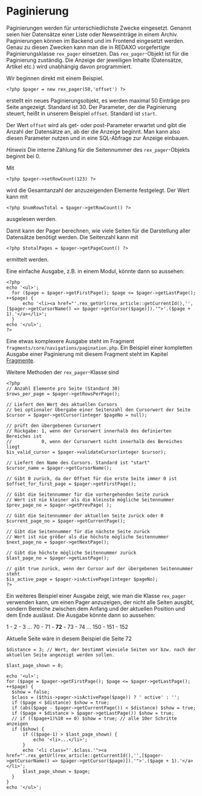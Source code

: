 # Paginierung

Paginierungen werden für unterschiedlichste Zwecke eingesetzt. Genannt seien hier Datensätze einer Liste oder Newseinträge in einem Archiv. Paginierungen können im Backend und im Frontend eingesetzt werden. Genau zu diesen Zwecken kann man die in REDAXO vorgefertigte Paginierungsklasse `rex_pager` einsetzen. Das `rex_pager`-Objekt ist für die Paginierung zuständig. Die Anzeige der jeweiligen Inhalte (Datensätze, Artikel etc.) wird unabhängig davon programmiert.

Wir beginnen direkt mit einem Beispiel.

```
<?php $pager = new rex_pager(50,'offset') ?>
```
    
erstellt ein neues Paginierungsobjekt, es werden maximal 50 Einträge pro Seite angezeigt. Standard ist 30. Der Parameter, der die Paginierung steuert, heißt in unserem Beispiel `offset`. Standard ist `start`.

Der Wert `offset` wird als get- oder post-Parameter erwartet und gibt die Anzahl der Datensätze an, ab der die Anzeige beginnt. Man kann also diesen Parameter nutzen und in eine SQL-Abfrage zur Anzeige einbauen.

*Hinweis* Die interne Zählung für die Seitennummer des `rex_pager`-Objekts beginnt bei 0.

Mit

```
<?php $pager->setRowCount(123) ?>
```
    
wird die Gesamtanzahl der anzuzeigenden Elemente festgelegt. 
Der Wert kann mit

```
<?php $numRowsTotal = $pager->getRowCount() ?>
```
    
ausgelesen werden.

Damit kann der Pager berechnen, wie viele Seiten für die Darstellung aller Datensätze benötigt werden. 
Die Seitenzahl kann mit

```
<?php $totalPages = $pager->getPageCount() ?>
```
ermittelt werden.
    
Eine einfache Ausgabe, z.B. in einem Modul, könnte dann so aussehen:

```
<?php
echo '<ul>';
  for ($page = $pager->getFirstPage(); $page <= $pager->getLastPage(); ++$page) {
      echo '<li><a href="'.rex_getUrl(rex_article::getCurrentId(),'',[$pager->getCursorName() => $pager->getCursor($page)]).'">'.($page + 1).'</a></li>';    
  }
echo '</ul>';
?>
```

Eine etwas komplexere Ausgabe steht im Fragment `fragments/core/navigations/pagination.php`. Ein Beispiel einer kompletten Ausgabe einer Paginierung mit diesem Fragment steht im Kapitel [Fragmente](/{{path}}/{{version}}/fragmente).

Weitere Methoden der `rex_pager`-Klasse sind

```
<?php
// Anzahl Elemente pro Seite (Standard 30)
$rows_per_page = $pager->getRowsPerPage();
   
// Liefert den Wert des aktuellen Cursors
// bei optionaler Übergabe einer Seitenzahl den Cursorwert der Seite
$cursor = $pager->getCursor(integer $pageNo = null);
   
// prüft den übergebenen Cursorwert
// Rückgabe: 1, wenn der Cursorwert innerhalb des definierten Bereiches ist
//           0, wenn der Cursorwert nicht innerhalb des Bereiches liegt
$is_valid_cursor = $pager->validateCursor(integer $cursor);
   
// Liefert den Name des Cursors. Standard ist "start"
$cursor_name = $pager->getCursorName();
   
// Gibt 0 zurück, da der Offset für die erste Seite immer 0 ist        
$offset_for_first_page = $pager->getFirstPage();
   
// Gibt die Seitennummer für die vorhergehenden Seite zurück
// Wert ist nie kleiner als die kleinste mögliche Seitennummer
$prev_page_no = $pager->getPrevPage( );
   
// Gibt die Seitennummer der aktuellen Seite zurück oder 0
$current_page_no = $pager->getCurrentPage();
   
// Gibt die Seitennummer für die nächste Seite zurück
// Wert ist nie größer als die höchste mögliche Seitennummer
$next_page_no = $pager->getNextPage();
   
// Gibt die höchste mögliche Seitennummer zurück
$last_page_no = $pager->getLastPage();
   
// gibt true zurück, wenn der Cursor auf der übergebenen Seitennummer steht
$is_active_page = $pager->isActivePage(integer $pageNo);
?>
```

Ein weiteres Beispiel einer Ausgabe zeigt, wie man die Klasse `rex_pager` verwenden kann, um einen Pager anzuzeigen, der nicht alle Seiten ausgibt, sondern Bereiche zwischen dem Anfang und der aktuellen Position und dem Ende auslässt. Die Ausgabe könnte dann so aussehen:

1 - 2 - 3 ... 70 - 71 - **72** - 73 - 74 ... 150 - 151 - 152

Aktuelle Seite wäre in diesem Beispiel die Seite 72

```
$distance = 3; // Wert, der bestimmt wieviele Seiten vor bzw. nach der aktuellen Seite angezeigt werden sollen.

$last_page_shown = 0;

echo '<ul>';
for ($page = $pager->getFirstPage(); $page <= $pager->getLastPage(); ++$page) {
  $show = false;
  $class = ($this->pager->isActivePage($page)) ? ' active' : '';
  if ($page < $distance) $show = true;
  if (abs($page - $pager->getCurrentPage()) < $distance) $show = true; 
  if ($page + $distance > $pager->getLastPage()) $show = true;
  // if (($page+1)%10 == 0) $show = true; // alle 10er Schritte anzeigen
  if ($show) {
      if (($page-1) > $last_page_shown) {
          echo '<li>...</li>';
      }
      echo '<li class="'.$class.'"><a href="'.rex_getUrl(rex_article::getCurrentId(),'',[$pager->getCursorName() => $pager->getCursor($page)]).'">'.($page + 1).'</a></li>';
      $last_page_shown = $page;
  }
}
echo '</ul>';
``` 


